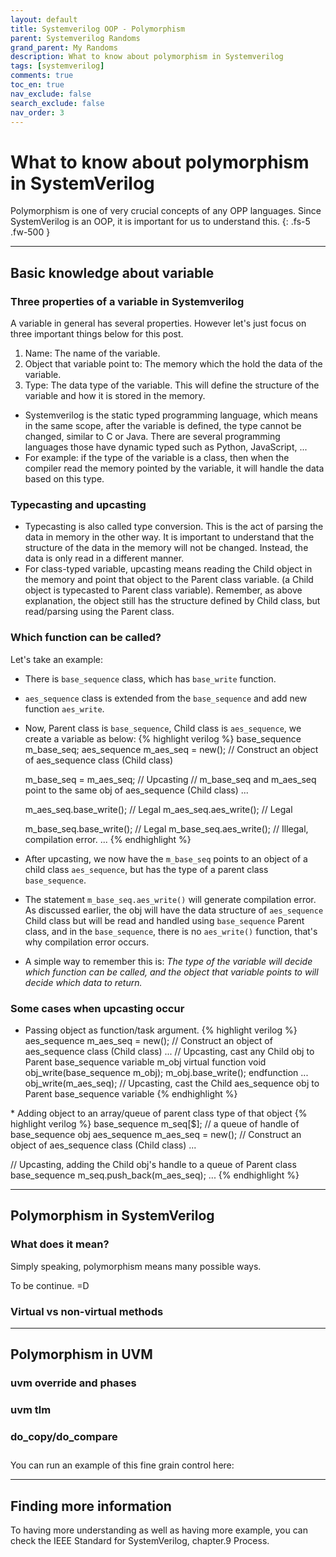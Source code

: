 ```yaml
---
layout: default
title: Systemverilog OOP - Polymorphism
parent: Systemverilog Randoms
grand_parent: My Randoms
description: What to know about polymorphism in Systemverilog
tags: [systemverilog]
comments: true
toc_en: true
nav_exclude: false
search_exclude: false
nav_order: 3
---
```


# What to know about polymorphism in SystemVerilog
Polymorphism is one of very crucial concepts of any OPP languages. Since SystemVerilog is an OOP, it is important for us to understand this.
{: .fs-5 .fw-500 }

---
## Basic knowledge about variable
### Three properties of a variable in Systemverilog
A variable in general has several properties.
However let's just focus on three important things below for this post.

1. Name: The name of the variable.
1. Object that variable point to: The memory which the hold the data of the variable.
1. Type: The data type of the variable. This will define the structure of the variable and how it is stored in the memory.
* Systemverilog is the static typed programming language, which means in the same scope, after the variable is defined, the type cannot be changed, similar to C or Java.
There are several programming languages those have dynamic typed such as Python, JavaScript, ...
* For example: if the type of the variable is a class, then when the compiler read the memory pointed by the variable, it will handle the data based on this type.

### Typecasting and upcasting
* Typecasting is also called type conversion. This is the act of parsing the data in memory in the other way.
It is important to understand that the structure of the data in the memory will not be changed. Instead, the data is only read in a different manner.
* For class-typed variable, upcasting means reading the Child object in the memory and point that object to the Parent class variable.
(a Child object is typecasted to Parent class variable). Remember, as above explanation, the object still has the structure defined by Child class, but read/parsing using the Parent class.

### Which function can be called?
Let's take an example:
* There is `base_sequence` class, which has `base_write` function.
* `aes_sequence` class is extended from the `base_sequence` and add new function `aes_write`.
* Now, Parent class is `base_sequence`, Child class is `aes_sequence`, we create a variable as below:
{% highlight verilog %}
  base_sequence m_base_seq;
  aes_sequence  m_aes_seq   = new();  // Construct an object of aes_sequence class (Child class)

  m_base_seq = m_aes_seq;     // Upcasting
                              // m_base_seq and m_aes_seq point to the same obj of aes_sequence (Child class)
  ...

  m_aes_seq.base_write();     // Legal
  m_aes_seq.aes_write();      // Legal

  m_base_seq.base_write();    // Legal
  m_base_seq.aes_write();     // Illegal, compilation error.
  ...
{% endhighlight %}

* After upcasting, we now have the `m_base_seq` points to an object of a child class `aes_sequence`, but has the type of a parent class `base_sequence`.
* The statement `m_base_seq.aes_write()` will generate compilation error. As discussed earlier, the obj will have the data structure of `aes_sequence` Child class 
but will be read and handled using `base_sequence` Parent class, and in the `base_sequence`, there is no `aes_write()` function, that's why compilation error occurs.
* A simple way to remember this is: *The type of the variable will decide which function can be called, and the object that variable points to will decide which data to return.*

### Some cases when upcasting occur
* Passing object as function/task argument.
{% highlight verilog %}
  aes_sequence  m_aes_seq   = new();  // Construct an object of aes_sequence class (Child class)
  ...
  // Upcasting, cast any Child obj to Parent base_sequence variable m_obj
  virtual function void obj_write(base_sequence m_obj);
    m_obj.base_write();
  endfunction
  ...
  obj_write(m_aes_seq); // Upcasting, cast the Child aes_sequence obj to Parent base_sequence variable
{% endhighlight %}
<p></p>
* Adding object to an array/queue of parent class type of that object
{% highlight verilog %}
  base_sequence m_seq[$]; // a queue of handle of base_sequence obj
  aes_sequence  m_aes_seq   = new();  // Construct an object of aes_sequence class (Child class)
  ...

  // Upcasting, adding the Child obj's handle to a queue of Parent class base_sequence
  m_seq.push_back(m_aes_seq);
  ...
{% endhighlight %}


---
## Polymorphism in SystemVerilog
### What does it mean?
Simply speaking, polymorphism means many possible ways.

To be continue. =D
### Virtual vs non-virtual methods

---
## Polymorphism in UVM

### uvm override and phases
### uvm tlm
### do_copy/do_compare


<div> You can run an example of this fine grain control here:
<a href="https://www.edaplayground.com/x/fc2c" title="SystemVerilog fine grain control">
<svg width="25" height="25" viewBox="0 -0.1 2 2" class="customsvg"> <use xlink:href="#svg-edaplay"></use></svg>
</a></div>

---
## Finding more information
To having more understanding as well as having more example, you can check the IEEE Standard for SystemVerilog, chapter.9 Process.


